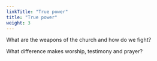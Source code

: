 ```yaml
---
linkTitle: "True power"
title: "True power"
weight: 3
---
```


What are the weapons of the church and how do we fight?

What difference makes worship, testimony and prayer?